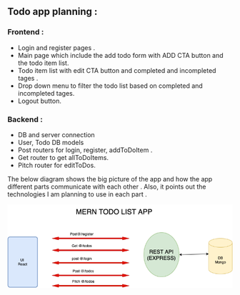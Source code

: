 ## Todo app planning : 
### Frontend :
  - Login and register pages .
  - Main page which include the add todo form with ADD CTA button and the todo item list.
  - Todo item list with edit CTA button and completed and incompleted tages .
  - Drop down menu to filter the todo list based on completed and incompleted tages.
  - Logout button.
  ### Backend :
  -  DB and server connection 
  - User, Todo DB models 
  - Post routers for login, register, addToDoItem .
  - Get router to get allToDoItems. 
  - Pitch router for editToDos.

The below diagram shows the big picture of the app and how the app different parts communicate with each other . Also, it points out the technologies I am planning to use in each part .

![planning diagram](todoappdiagram.png)
